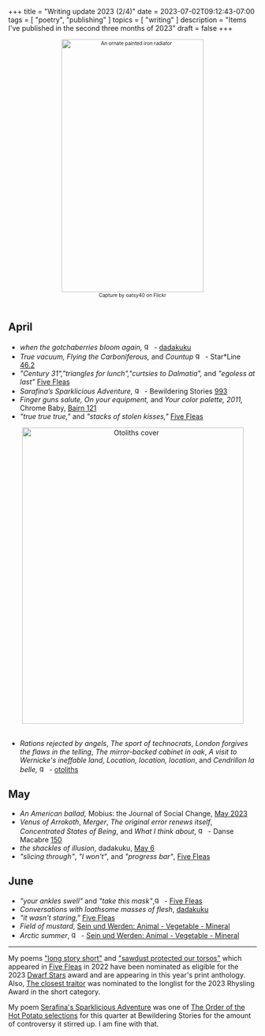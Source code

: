 +++
title = "Writing update 2023 (2/4)"
date = 2023-07-02T09:12:43-07:00
tags = [
  "poetry",
  "publishing"
]
topics = [
  "writing"
]
description = "Items I've published in the second three months of 2023"
draft = false
+++
<div align="center" style="font-size:x-small"><img src="https://milkfish08.s3.amazonaws.com/photo/blog/25717988894_9c00e36684_k.jpg" width="288" height="512" alt="An ornate painted iron radiator" title="An ornate painted iron radiator" /><br />
Capture by oatsy40 on Flickr</div><br clear="all" />

## April

* *when the gotchaberries bloom again,* <img src="https://milkfish08.s3.amazonaws.com/photo/blog/award_star_gold_1.png" width=16 height=16 title="gold star" /> - [dadakuku](https://dadakuku.com/2023/04/02/when-the-gotchaberries-bloom-again/)
* *True vacuum,* *Flying the Carboniferous,* and *Countup* <img src="https://milkfish08.s3.amazonaws.com/photo/blog/award_star_gold_1.png" width=16 height=16 title="gold star" /> - Star*Line [46.2](https://sfpoetry.com/sl/issues/starline46.2.html)
* *"Century 31","triangles for lunch","curtsies to Dalmatia",* and *"egoless at last"* [Five Fleas](https://fivefleas.blogspot.com/2023/04/morning-of-april-3-2023.html)
* *Sarafina’s Sparklicious Adventure,* <img src="https://milkfish08.s3.amazonaws.com/photo/blog/award_star_gold_1.png" width=16 height=16 title="gold star" /> - Bewildering Stories [993](http://www.bewilderingstories.com/issue992/sarafina.html)
* *Finger guns salute, On your equipment,* and *Your color palette, 2011,* Chrome Baby, [Bairn 121](https://robindunn.com/bairn121.html)
* *"true true true,"* and *"stacks of stolen kisses,"* [Five Fleas](https://fivefleas.blogspot.com/2023/04/evening-of-april-22-2023.html)  
<div align="center"><img src="https://milkfish08.s3.amazonaws.com/photo/blog/20230524_094456.jpg" title="Otoliths cover" alt="Otoliths cover" width=449 height=600 /></div><br clear="all" />

* *Rations rejected by angels*, *The sport of technocrats*, *London forgives the flaws in the telling*, *The mirror-backed cabinet in oak*, *A visit to Wernicke's ineffable land*, *Location, location, location*, and *Cendrillon la belle,*  <img src="https://milkfish08.s3.amazonaws.com/photo/blog/award_star_gold_1.png" width=16 height=16 title="gold star" /> - [otoliths](https://the-otolith.blogspot.com/2023/03/richard-magahiz.html)

## May

* *An American ballad,* Mobius: the Journal of Social Change, [May 2023](https://mobiusmagazine.com/poetry/amballad.html)
* *Venus of Arrokoth*, *Merger*, *The original error renews itself*, *Concentrated States of Being*, and *What I think about*,  <img src="https://milkfish08.s3.amazonaws.com/photo/blog/award_star_gold_1.png" width=16 height=16 title="gold star" /> - Danse Macabre [150](https://dansemacabreonline.wixsite.com/neudm/richard-magahiz-150)
* *the shackles of illusion*, dadakuku, [May 6](https://dadakuku.com/2023/05/06/the-shackles-of-illusion/)
* *"slicing through"*, *"I won't"*, and *"progress bar"*, [Five Fleas](https://fivefleas.blogspot.com/2023/05/afternoon-on-may-15-2023.html)

## June

* *"your ankles swell"* and *"take this mask"*,<img src="https://milkfish08.s3.amazonaws.com/photo/blog/award_star_gold_1.png" width=16 height=16 title="gold star" /> -  [Five Fleas](https://fivefleas.blogspot.com/2023/06/afternoon-of-june-3-2023.html)
* *Conversations with loathsome masses of flesh*, [dadakuku](https://dadakuku.com/2023/06/10/conversations-with-loathsome-masses-of-flesh/)
* *"it wasn't staring,"* [Five Fleas](https://fivefleas.blogspot.com/2023/06/afternoon-of-june-23-2023.html)
* *Field of mustard*, [Sein und Werden: Animal - Vegetable - Mineral](http://www.kissthewitch.co.uk/seinundwerden/spring-summer23/page41.html) 
* *Arctic summer*, <img src="https://milkfish08.s3.amazonaws.com/photo/blog/award_star_gold_1.png" width=16 height=16 title="gold star" /> -  [Sein und Werden: Animal - Vegetable - Mineral](http://www.kissthewitch.co.uk/seinundwerden/spring-summer23/page14.html)


---

My poems ["long story short"](https://fivefleas.blogspot.com/2022/09/afternoon-of-september-21-2022.html) and ["sawdust protected our torsos"]((https://fivefleas.blogspot.com/2022/09/morning-of-september-23-2022.html)) which appeared in [Five Fleas](https://fivefleas.blogspot.com) in 2022 have been nominated as eligible for the 2023 [Dwarf Stars](https://www.sfpoetry.com/dwarfstars.html) award and are appearing in this year's print anthology. Also, [The closest traitor](https://mobiusmagazine.com/poetry/closestt.html) was nominated to the longlist for the 2023 Rhysling Award in the short category.

My poem [Serafina's Sparklicious Adventure](http://www.bewilderingstories.com/issue992/sarafina.html) was one of [The Order of the Hot Potato selections](http://www.bewilderingstories.com/anthologies/anthos2023/990-1001_antho.html) for this quarter at Bewildering Stories for the amount of controversy it stirred up. I am fine with that. 
